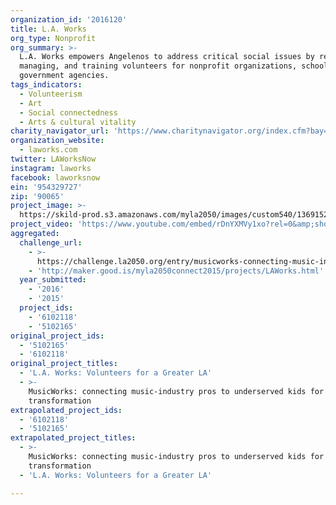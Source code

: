 ```yaml
---
organization_id: '2016120'
title: L.A. Works
org_type: Nonprofit
org_summary: >-
  L.A. Works empowers Angelenos to address critical social issues by recruiting,
  managing, and training volunteers for nonprofit organizations, schools, and
  government agencies.
tags_indicators:
  - Volunteerism
  - Art
  - Social connectedness
  - Arts & cultural vitality
charity_navigator_url: 'https://www.charitynavigator.org/index.cfm?bay=search.profile&ein=954329727'
organization_website:
  - laworks.com
twitter: LAWorksNow
instagram: laworks
facebook: laworksnow
ein: '954329727'
zip: '90065'
project_image: >-
  https://skild-prod.s3.amazonaws.com/myla2050/images/custom540/1369152355741-team90.png
project_video: 'https://www.youtube.com/embed/rDnYXMVy1xo?rel=0&amp;showinfo=0'
aggregated:
  challenge_url:
    - >-
      https://challenge.la2050.org/entry/musicworks-connecting-music-industry-pros-to-underserved-kids-for-social-transformation
    - 'http://maker.good.is/myla2050connect2015/projects/LAWorks.html'
  year_submitted:
    - '2016'
    - '2015'
  project_ids:
    - '6102118'
    - '5102165'
original_project_ids:
  - '5102165'
  - '6102118'
original_project_titles:
  - 'L.A. Works: Volunteers for a Greater LA'
  - >-
    MusicWorks: connecting music-industry pros to underserved kids for social
    transformation
extrapolated_project_ids:
  - '6102118'
  - '5102165'
extrapolated_project_titles:
  - >-
    MusicWorks: connecting music-industry pros to underserved kids for social
    transformation
  - 'L.A. Works: Volunteers for a Greater LA'

---
```

